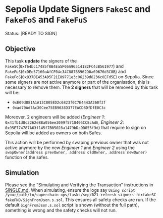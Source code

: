 # Sepolia Update Signers `FakeSC` and `FakeFoS` and `FakeFuS`

Status: [READY TO SIGN]

## Objective

This task **update** the signers of the `FakeSC`(`0xf64bc17485f0B4Ea5F06A96514182FC4cB561977`) and `FakeFuS`(`0xDEe57160aAfCF04c34C887B5962D0a69676d3C8B`) and `FakeFoS`(`0x837DE453AD5F21E89771e3c06239d8236c0EFd5E`) on Sepolia.
Since some signers are not active anymore or part of the organisation, this is necessary to remove them.
The **2 signers** that will be removed by this task will be:

- `0xE09d881A1A13C805ED2c6823f0C7E4443A260f2f`
- `0xad70Ad7Ac30Cee75EB9638D377EACD8DfDfE0C3c`

Moreover, 2 engineers will be added (_Engineer 1_: `0x41fb1d8c3262e88a056ee3099f5718405CC8cAdE`, _Engineer 2_: `0x95E774787A63f145f7B05028a1479bDc9D055f3d`) that require to sign on Sepolia will be added as owners on both Safes.

This action will be performed by swaping previous owner that was not active anymore by the new _Engineer 1_ and _Engineer 2_ using the `swapOwner(address prevOwner, address oldOwner, address newOwner)` function of the safes.

## Simulation

Please see the "Simulating and Verifying the Transaction" instructions in [SINGLE.md](../../../SINGLE.md).
When simulating, ensure the logs say `Using script /your/path/to/superchain-ops/tasks/sep/021-refresh-signers-forfakeSC-fakeFND/SignFromJson.s.sol`.
This ensures all safety checks are run. If the default `SignFromJson.s.sol` script is shown (without the full path), something is wrong and the safety checks will not run.


